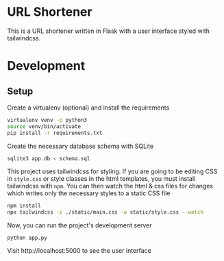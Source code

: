 # URL Shortener

This is a URL shortener written in Flask with a user interface styled with tailwindcss.

# Development

## Setup

Create a virtualenv (optional) and install the requirements

```bash
virtualenv venv -p python3
source venv/bin/activate
pip install -r requirements.txt
```

Create the necessary database schema with SQLite

```bash
sqlite3 app.db < schema.sql
```

This project uses tailwindcss for styling. If you are going to be editing CSS in `style.css` or style classes in the html templates, you must install tailwindcss with `npm`. You can then watch the html & css files for changes which writes only the necessary styles to a static CSS file

```bash
npm install
npx tailwindcss -i ./static/main.css -o static/style.css --watch
```

Now, you can run the project's development server

```
python app.py
```

Visit http://localhost:5000 to see the user interface